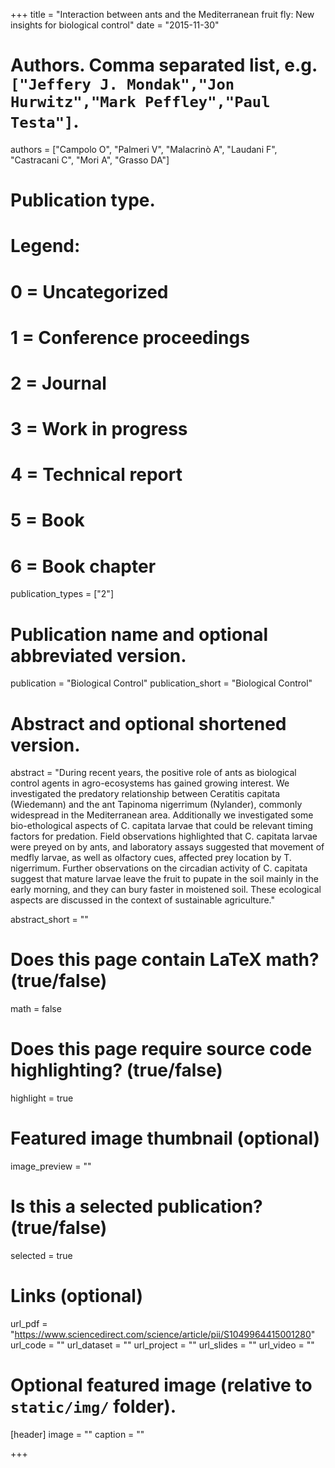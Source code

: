 +++
title = "Interaction between ants and the Mediterranean fruit fly: New insights for biological control"
date = "2015-11-30"

# Authors. Comma separated list, e.g. `["Jeffery J. Mondak","Jon Hurwitz","Mark Peffley","Paul Testa"]`.
authors = ["Campolo O", "Palmeri V", "Malacrinò A", "Laudani F", "Castracani C", "Mori A", "Grasso DA"]

# Publication type.
# Legend:
# 0 = Uncategorized
# 1 = Conference proceedings
# 2 = Journal
# 3 = Work in progress
# 4 = Technical report
# 5 = Book
# 6 = Book chapter
publication_types = ["2"]

# Publication name and optional abbreviated version.
publication = "Biological Control"
publication_short = "Biological Control"

# Abstract and optional shortened version.
abstract = "During recent years, the positive role of ants as biological control agents in agro-ecosystems has gained growing interest. We investigated the predatory relationship between Ceratitis capitata (Wiedemann) and the ant Tapinoma nigerrimum (Nylander), commonly widespread in the Mediterranean area. Additionally we investigated some bio-ethological aspects of C. capitata larvae that could be relevant timing factors for predation. Field observations highlighted that C. capitata larvae were preyed on by ants, and laboratory assays suggested that movement of medfly larvae, as well as olfactory cues, affected prey location by T. nigerrimum. Further observations on the circadian activity of C. capitata suggest that mature larvae leave the fruit to pupate in the soil mainly in the early morning, and they can bury faster in moistened soil. These ecological aspects are discussed in the context of sustainable agriculture."

abstract_short = ""

# Does this page contain LaTeX math? (true/false)
math = false

# Does this page require source code highlighting? (true/false)
highlight = true

# Featured image thumbnail (optional)
image_preview = ""

# Is this a selected publication? (true/false)
selected = true

# Links (optional)
url_pdf = "https://www.sciencedirect.com/science/article/pii/S1049964415001280"
url_code = ""
url_dataset = ""
url_project = ""
url_slides = ""
url_video = ""

# Optional featured image (relative to `static/img/` folder).
[header]
image = ""
caption = ""

+++

